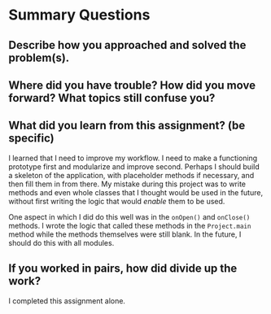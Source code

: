 # Summary Questions

## Describe how you approached and solved the problem(s). 



## Where did you have trouble? How did you move forward? What topics still confuse you? 
## What did you learn from this assignment? (be specific)

I learned that I need to improve my workflow.  I need to make a functioning prototype first and modularize and improve second.  Perhaps I should build a skeleton of the application, with placeholder methods if necessary, and then fill them in from there.  My mistake during this project was to write methods and even whole classes that I thought would be used in the future, without first writing the logic that would *enable* them to be used.  

One aspect in which I did do this well was in the `onOpen()` and `onClose()` methods.  I wrote the logic that called these methods in the `Project.main` method while the methods themselves were still blank.  In the future, I should do this with all modules.

## If you worked in pairs, how did divide up the work?

I completed this assignment alone.